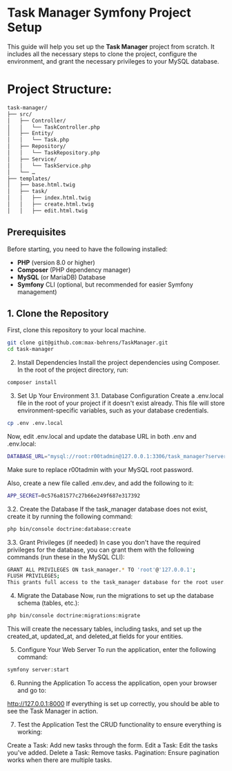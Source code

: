 # Task Manager Symfony Project Setup

This guide will help you set up the **Task Manager** project from scratch. It includes all the necessary steps to clone the project, 
configure the environment, and grant the necessary privileges to your MySQL database.

# Project Structure:

```bash
task-manager/
├── src/
│   ├── Controller/
│   │   └── TaskController.php
│   ├── Entity/
│   │   └── Task.php
│   ├── Repository/
│   │   └── TaskRepository.php
│   ├── Service/
│   │   └── TaskService.php
│   └── …
├── templates/
│   ├── base.html.twig
│   ├── task/
│   │   ├── index.html.twig
│   │   ├── create.html.twig
│   │   ├── edit.html.twig
```



## Prerequisites

Before starting, you need to have the following installed:

- **PHP** (version 8.0 or higher)
- **Composer** (PHP dependency manager)
- **MySQL** (or MariaDB) Database
- **Symfony** CLI (optional, but recommended for easier Symfony management)

## 1. Clone the Repository

First, clone this repository to your local machine.

```bash
git clone git@github.com:max-behrens/TaskManager.git
cd task-manager
```


2. Install Dependencies
Install the project dependencies using Composer. In the root of the project directory, run:

```bash
composer install
```

3. Set Up Your Environment
3.1. Database Configuration
Create a .env.local file in the root of your project if it doesn't exist already. This file will store environment-specific variables, such as your database credentials.

```bash
cp .env .env.local
```
Now, edit .env.local and update the database URL in both .env and .env.local:

```bash
DATABASE_URL="mysql://root:r00tadmin@127.0.0.1:3306/task_manager?serverVersion=5.7"
```
Make sure to replace r00tadmin with your MySQL root password.

Also, create a new file called .env.dev, and add the following to it:
```bash
APP_SECRET=0c576a81577c27b66e249f687e317392
```


3.2. Create the Database
If the task_manager database does not exist, create it by running the following command:

```bash
php bin/console doctrine:database:create
```

3.3. Grant Privileges (if needed)
In case you don't have the required privileges for the database, you can grant them with the following commands (run these in the MySQL CLI):

```bash
GRANT ALL PRIVILEGES ON task_manager.* TO 'root'@'127.0.0.1';
FLUSH PRIVILEGES;
This grants full access to the task_manager database for the root user.
```

4. Migrate the Database
Now, run the migrations to set up the database schema (tables, etc.):

```bash
php bin/console doctrine:migrations:migrate
```
This will create the necessary tables, including tasks, and set up the created_at, updated_at, and deleted_at fields for your entities.

5. Configure Your Web Server
To run the application, enter the following command:

```bash
symfony server:start
```

6. Running the Application
To access the application, open your browser and go to:

http://127.0.0.1:8000
If everything is set up correctly, you should be able to see the Task Manager in action.

7. Test the Application
Test the CRUD functionality to ensure everything is working:

Create a Task: Add new tasks through the form.
Edit a Task: Edit the tasks you've added.
Delete a Task: Remove tasks.
Pagination: Ensure pagination works when there are multiple tasks.